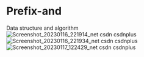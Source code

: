 # Prefix-and
Data structure and algorithm
![Screenshot_20230116_221914_net csdn csdnplus](https://user-images.githubusercontent.com/121226086/212796285-fdb8bdd0-0fb6-43a0-91ea-3d398901fec5.jpg)
![Screenshot_20230116_221934_net csdn csdnplus](https://user-images.githubusercontent.com/121226086/212796159-52a5c232-c687-4757-b59a-e460c87a42c2.jpg)
![Screenshot_20230117_122429_net csdn csdnplus](https://user-images.githubusercontent.com/121226086/212809830-6e657313-d783-439b-9a12-9f1b47adb0e7.jpg)


